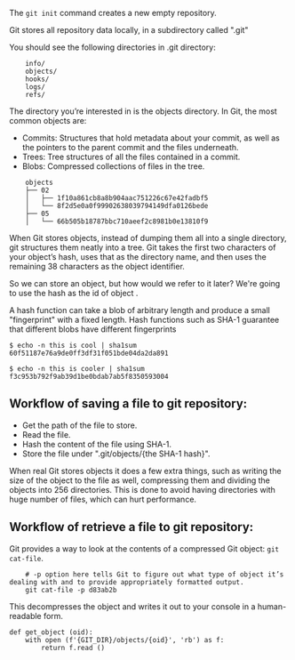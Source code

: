The `git init` command creates a new empty repository.

Git stores all repository data locally, in a subdirectory called ".git"

You should see the following directories in .git directory:
```
    info/
    objects/
    hooks/
    logs/
    refs/
```

The directory you’re interested in is the objects directory. In Git, the most common objects are:
- Commits: Structures that hold metadata about your commit, as well as the pointers to the parent commit and the files underneath.
- Trees: Tree structures of all the files contained in a commit.
- Blobs: Compressed collections of files in the tree.
```
    objects
    ├── 02
    │   ├── 1f10a861cb8a8b904aac751226c67e42fadbf5
    │   └── 8f2d5e0a0f99902638039794149dfa0126bede
    ├── 05
    │   └── 66b505b18787bbc710aeef2c8981b0e13810f9
```

When Git stores objects, instead of dumping them all into a single directory, git structures them neatly into a tree. 
Git takes the first two characters of your object’s hash, uses that as the directory name, and then uses the remaining 38 characters as the object identifier.




So we can store an object, but how would we refer to it later? We're going to use the hash as the id of object .

A hash function can take a blob of arbitrary length and produce a small "fingerprint" with a fixed length.
Hash functions such as SHA-1 guarantee that different blobs have different fingerprints 

```
$ echo -n this is cool | sha1sum
60f51187e76a9de0ff3df31f051bde04da2da891

$ echo -n this is cooler | sha1sum
f3c953b792f9ab39d1be0bdab7ab5f8350593004
```

## Workflow of saving a file to git repository:
- Get the path of the file to store.
- Read the file.
- Hash the content of the file using SHA-1.
- Store the file under ".git/objects/{the SHA-1 hash}".

When real Git stores objects it does a few extra things, such as writing the size of the object to the file as well, 
compressing them and dividing the objects into 256 directories. 
This is done to avoid having directories with huge number of files, which can hurt performance. 

## Workflow of retrieve a file to git repository:

Git provides a way to look at the contents of a compressed Git object: `git cat-file`. 
```
    # -p option here tells Git to figure out what type of object it’s dealing with and to provide appropriately formatted output.
    git cat-file -p d83ab2b
```
This decompresses the object and writes it out to your console in a human-readable form.

```
def get_object (oid):
    with open (f'{GIT_DIR}/objects/{oid}', 'rb') as f:
        return f.read ()
```
